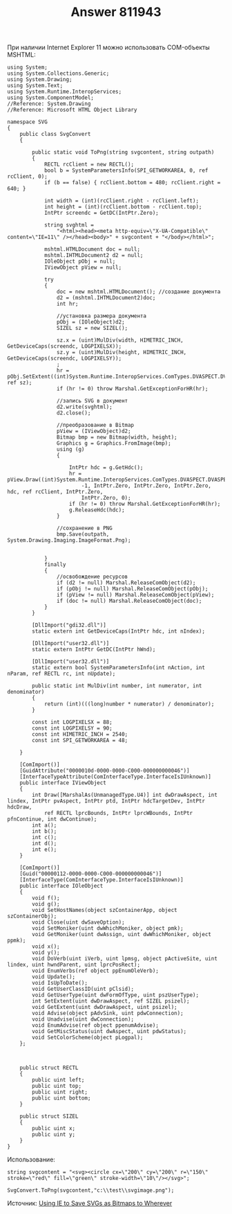 ﻿---
title: "Answer 811943"
se.owner.user_id: 240512
se.owner.display_name: "MSDN.WhiteKnight"
se.owner.link: "https://ru.stackoverflow.com/users/240512/msdn-whiteknight"
se.answer_id: 811943
se.question_id: 810933
se.post_type: answer
se.score: 2
se.is_accepted: False
---
<p>При наличии Internet Explorer 11 можно использовать COM-объекты MSHTML:</p>

<pre><code>using System;
using System.Collections.Generic;
using System.Drawing;
using System.Text;
using System.Runtime.InteropServices;
using System.ComponentModel;
//Reference: System.Drawing
//Reference: Microsoft HTML Object Library

namespace SVG
{
    public class SvgConvert
    {        

        public static void ToPng(string svgcontent, string outpath)
        {
            RECTL rcClient = new RECTL();
            bool b = SystemParametersInfo(SPI_GETWORKAREA, 0, ref rcClient, 0);
            if (b == false) { rcClient.bottom = 480; rcClient.right = 640; }

            int width = (int)(rcClient.right - rcClient.left);
            int height = (int)(rcClient.bottom - rcClient.top);
            IntPtr screendc = GetDC(IntPtr.Zero);

            string svghtml =
                "&lt;html&gt;&lt;head&gt;&lt;meta http-equiv=\"X-UA-Compatible\" content=\"IE=11\" /&gt;&lt;/head&gt;&lt;body&gt;" + svgcontent + "&lt;/body&gt;&lt;/html&gt;";

            mshtml.HTMLDocument doc = null;
            mshtml.IHTMLDocument2 d2 = null;
            IOleObject pObj = null;
            IViewObject pView = null;

            try
            {
                doc = new mshtml.HTMLDocument(); //создание документа
                d2 = (mshtml.IHTMLDocument2)doc;
                int hr;

                //установка размера документа
                pObj = (IOleObject)d2;
                SIZEL sz = new SIZEL();

                sz.x = (uint)MulDiv(width, HIMETRIC_INCH, GetDeviceCaps(screendc, LOGPIXELSX));
                sz.y = (uint)MulDiv(height, HIMETRIC_INCH, GetDeviceCaps(screendc, LOGPIXELSY));
                ;
                hr = pObj.SetExtent((int)System.Runtime.InteropServices.ComTypes.DVASPECT.DVASPECT_CONTENT, ref sz);
                if (hr != 0) throw Marshal.GetExceptionForHR(hr);

                //запись SVG в документ
                d2.write(svghtml);
                d2.close();

                //преобразование в Bitmap
                pView = (IViewObject)d2;
                Bitmap bmp = new Bitmap(width, height);
                Graphics g = Graphics.FromImage(bmp);
                using (g)
                {

                    IntPtr hdc = g.GetHdc();
                    hr = pView.Draw((int)System.Runtime.InteropServices.ComTypes.DVASPECT.DVASPECT_CONTENT,
                        -1, IntPtr.Zero, IntPtr.Zero, IntPtr.Zero, hdc, ref rcClient, IntPtr.Zero,
                        IntPtr.Zero, 0);
                    if (hr != 0) throw Marshal.GetExceptionForHR(hr);
                    g.ReleaseHdc(hdc);
                }

                //сохранение в PNG
                bmp.Save(outpath, System.Drawing.Imaging.ImageFormat.Png);


            }
            finally
            {
                //освобождение ресурсов                
                if (d2 != null) Marshal.ReleaseComObject(d2);
                if (pObj != null) Marshal.ReleaseComObject(pObj);
                if (pView != null) Marshal.ReleaseComObject(pView);
                if (doc != null) Marshal.ReleaseComObject(doc);
            }
        }

        [DllImport("gdi32.dll")]
        static extern int GetDeviceCaps(IntPtr hdc, int nIndex);

        [DllImport("user32.dll")]
        static extern IntPtr GetDC(IntPtr hWnd);

        [DllImport("user32.dll")]
        static extern bool SystemParametersInfo(int nAction, int nParam, ref RECTL rc, int nUpdate);

        public static int MulDiv(int number, int numerator, int denominator)
        {
            return (int)(((long)number * numerator) / denominator);
        }

        const int LOGPIXELSX = 88;
        const int LOGPIXELSY = 90;
        const int HIMETRIC_INCH = 2540;
        const int SPI_GETWORKAREA = 48;

    }

    [ComImport()]
    [GuidAttribute("0000010d-0000-0000-C000-000000000046")]
    [InterfaceTypeAttribute(ComInterfaceType.InterfaceIsIUnknown)]
    public interface IViewObject
    {
        int Draw([MarshalAs(UnmanagedType.U4)] int dwDrawAspect, int lindex, IntPtr pvAspect, IntPtr ptd, IntPtr hdcTargetDev, IntPtr hdcDraw,
            ref RECTL lprcBounds, IntPtr lprcWBounds, IntPtr pfnContinue, int dwContinue);
        int a();
        int b();
        int c();
        int d();
        int e();
    }

    [ComImport()]
    [Guid("00000112-0000-0000-C000-000000000046")]
    [InterfaceType(ComInterfaceType.InterfaceIsIUnknown)]
    public interface IOleObject
    {
        void f();
        void g();
        void SetHostNames(object szContainerApp, object szContainerObj);
        void Close(uint dwSaveOption);
        void SetMoniker(uint dwWhichMoniker, object pmk);
        void GetMoniker(uint dwAssign, uint dwWhichMoniker, object ppmk);
        void x();
        void y();
        void DoVerb(uint iVerb, uint lpmsg, object pActiveSite, uint lindex, uint hwndParent, uint lprcPosRect);
        void EnumVerbs(ref object ppEnumOleVerb);
        void Update();
        void IsUpToDate();
        void GetUserClassID(uint pClsid);
        void GetUserType(uint dwFormOfType, uint pszUserType);
        int SetExtent(uint dwDrawAspect, ref SIZEL psizel);
        void GetExtent(uint dwDrawAspect, uint psizel);
        void Advise(object pAdvSink, uint pdwConnection);
        void Unadvise(uint dwConnection);
        void EnumAdvise(ref object ppenumAdvise);
        void GetMiscStatus(uint dwAspect, uint pdwStatus);
        void SetColorScheme(object pLogpal);
    };



    public struct RECTL
    {
        public uint left;
        public uint top;
        public uint right;
        public uint bottom;
    }

    public struct SIZEL
    {
        public uint x;
        public uint y;
    }
}
</code></pre>

<p>Использование:</p>

<pre><code>string svgcontent = "&lt;svg&gt;&lt;circle cx=\"200\" cy=\"200\" r=\"150\" stroke=\"red\" fill=\"green\" stroke-width=\"10\"/&gt;&lt;/svg&gt;";

SvgConvert.ToPng(svgcontent,"c:\\test\\svgimage.png");
</code></pre>

<p>Источник: <a href="http://paige-rudnick.com/2014/01/30/using-ie-to-save-svgs-as-bitmaps-to-wherever/" rel="nofollow noreferrer">Using IE to Save SVGs as Bitmaps to Wherever</a></p>
